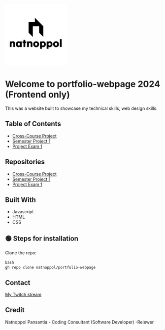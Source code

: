 ![banner img](https://github.com/natnoppol/portfolio-webpage/blob/main/image/portfolio-logo.png)

# Welcome to portfolio-webpage 2024 (Frontend only)
This was a website built to showcase my technical skills, web design skills.

## Table of Contents
- [Cross-Course Project](https://github.com/natnoppol/natnoppol.github.io)
- [Semester Project 1](https://natnoppol.github.io/SemesterProject1.github.io/)
- [Project Exam 1](https://norofffeu.github.io/FED1-PE1-natnoppol/)

## Repositories
- [Cross-Course Project](https://natnoppol.github.io/)
- [Semester Project 1](https://github.com/natnoppol/SemesterProject1.github.io)
- [Project Exam 1](https://github.com/NoroffFEU/FED1-PE1-natnoppol)
## Built With
- Javascript
- HTML
- CSS

## 🟢 Steps for installation

Clone the repo:
```
bash
gh repo clone natnoppol/portfolio-webpage

```

## Contact

[My Twitch stream](https://www.twitch.tv/pmuen)

## Credit
Natnoppol Pansantia - Coding Consultant (Software Developer)
-Reiewer



